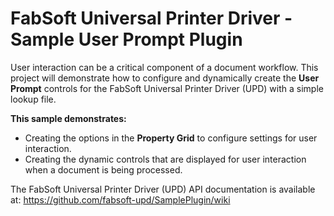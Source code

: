 # FabSoft Universal Printer Driver - Sample User Prompt Plugin
User interaction can be a critical component of a document workflow. This project will demonstrate how to configure and dynamically create the **User Prompt** controls for the FabSoft Universal Printer Driver (UPD) with a simple lookup file.

**This sample demonstrates:**

* Creating the options in the **Property Grid** to configure settings for user interaction.
* Creating the dynamic controls that are displayed for user interaction when a document is being processed.

The FabSoft Universal Printer Driver (UPD) API documentation is available at: https://github.com/fabsoft-upd/SamplePlugin/wiki




